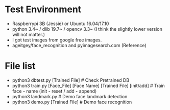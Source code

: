# Test Environment
- Raspberrypi 3B (Jessie) or Ubuntu 16.04/17.10
- python 3.4~ / dlib 19.7~ / opencv 3.3~ (I think the slightly lower version will not matter.)
- I got test images from google free images.
- ageitgey/face_recognition and pyimagesearch.com (Reference)

# File list
- python3 dbtest.py [Trained File]  # Check Pretrained DB
- python3 train.py [Face_File] [Face Name] [Trained File] [init/add] # Train face - name (init - reset / add - append)
- python3 landmark.py # Demo face landmark detection
- python3 demo.py [Trained File] # Demo face recognition
